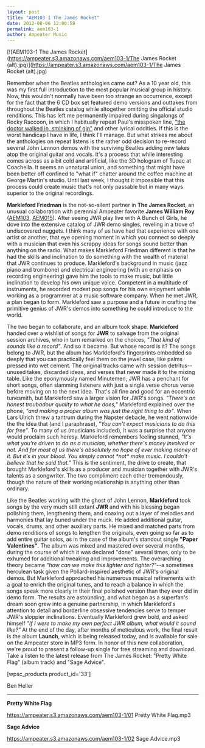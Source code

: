 ```yaml
---
layout: post
title: "AEM103-1 The James Rocket"
date: 2012-08-06 12:00:58
permalink: aem103-1
author: Ampeater Music
---
```

[![AEM103-1 The James Rocket](https://ampeater.s3.amazonaws.com/aem103-1/The James Rocket (alt).jpg)](https://ampeater.s3.amazonaws.com/aem103-1/The James Rocket (alt).jpg)

Remember when the Beatles anthologies came out? As a 10 year old, this was my first full introduction to the most popular musical group in history. Now, this wouldn't normally have been too strange an occurrence, except for the fact that the 6 CD box set featured demo versions and outtakes from throughout the Beatles catalog while altogether omitting the official studio renditions. This has left me permanently impaired during singalongs of Rocky Raccoon, in which I habitually repeat Paul's misspoken line, ["the doctor walked in, sminking of gin"](http://www.youtube.com/watch?v=uY1RB-z6OzI) and other lyrical oddities. If this is the worst handicap I have in life, I think I'll manage. But what strikes me about the anthologies on repeat listens is the rather odd decision to re-record several John Lennon demos with the surviving Beatles adding new takes atop the original guitar and vocals. It's a process that while interesting comes across as a bit cold and artificial, like the 3D hologram of Tupac at Coachella. It seems an unnatural union, and something that might have been better off confined to "what if" chatter around the coffee machine at George Martin's studio. Until last week, I thought it impossible that this process could create music that's not only passable but in many ways superior to the original recordings.

<!-- more -->

**Markleford Friedman** is the not-so-silent partner in **The James Rocket**, an unusual collaboration with perennial Ampeater favorite **James William Roy** ([AEM103](/aem103), [AEM015](/aem015)). After seeing JWR play live with A Bunch of Girls, he dove into the extensive catalog of JWR demo singles, reveling in a trove of undiscovered nuggets. I think many of us have had that experience with one artist or another, that eye opening moment in which you connect so deeply with a musician that even his scrappy ideas for songs sound better than anything on the radio. What makes Markleford Friedman different is that he had the skills and inclination to do something with the wealth of material that JWR continues to produce. Markleford's background in music (jazz piano and trombone) and electrical engineering (with an emphasis on recording engineering) gave him the tools to make music, but little inclination to develop his own unique voice. Competent in a multitude of instruments, he recorded modest pop songs for his own enjoyment while working as a programmer at a music software company. When he met JWR, a plan began to form. Markleford saw a purpose and a future in crafting the primitive genius of JWR's demos into something he could introduce to the world.

The two began to collaborate, and an album took shape. **Markleford** handed over a wishlist of songs for **JWR** to salvage from the original session archives, who in turn remarked on the choices, _"That kind of sounds like a record"_. And so it became. But whose record is it? The songs belong to JWR, but the album has Markleford's fingerprints embedded so deeply that you can practically feel them on the jewel case, like palms pressed into wet cement. The original tracks came with session detritus--unused takes, discarded ideas, and verses that never made it to the mixing table. Like the eponymously named Minutemen, JWR has a penchant for short songs, often slamming listeners with just a single verse chorus verse before moving on to the next idea. That's all fine and good for an eccentric tunesmith, but Markleford saw a larger vision for JWR's songs. _"There's an honest troubadour quality to what he does,"_ Markleford explained over the phone, _"and making a proper album was just the right thing to do"_. When Lars Ulrich threw a tantrum during the Napster debacle, he went nationwide the the idea that (and I paraphrase), _"You can't expect musicians to do this for free"_. To many of us (musicians included), it was a surprise that anyone would proclaim such heresy. Markleford remembers feeling stunned, _"It's what you're driven to do as a musician, whether there's money involved or not. And for most of us there's absolutely no hope of ever making money at it. But it's in your blood. You simply cannot \*not\* make music. I couldn't believe that he said that."_ This is the sentiment, the drive to create, that brought Markleford's skills as a producer and musician together with JWR's talents as a songwriter. The two compliment each other tremendously, though the nature of their working relationship is anything other than ordinary.

Like the Beatles working with the ghost of John Lennon, **Markleford** took songs by the very much still extant **JWR** and with his blessing began polishing them, lengthening them, and coaxing out a layer of melodies and harmonies that lay buried under the muck. He added additional guitar, vocals, drums, and other auxiliary parts. He mixed and matched parts from demo renditions of songs to lengthen the originals, even going so far as to add entire guitar solos, as in the case of the album's standout single **"Paper Valentines"**. The album was mixed and mastered over several months, during the course of which it was declared "done" several times, only to be exhumed for additional tweaking and improvements. The overarching theory became _"how can we make this lighter and tighter?"_\--a sometimes herculean task given the Pollard-inspired aesthetic of JWR's original demos. But Markleford approached his numerous musical refinements with a goal to enrich the original tunes, and to reach a balance in which the songs speak more clearly in their final polished version than they ever did in demo form. The results are astounding, and what began as a superfan's dream soon grew into a genuine partnership, in which Markleford's attention to detail and borderline obsessive tendencies serve to temper JWR's sloppier inclinations. Eventually Markleford grew bold, and asked himself _"If I were to make my own perfect JWR album, what would it sound like?"_ At the end of the day, after months of meticulous work, the final result is the album **Launch**, which is being released today, and is available for sale on the Ampeater store in MP3 form. In honor of this new collaboration, we're proud to present a follow-up single for free streaming and download. Take a listen to the latest release from The James Rocket: "Pretty White Flag" (album track) and "Sage Advice".

\[wpsc\_products product\_id='33'\]

Ben Heller

---

**Pretty White Flag**

https://ampeater.s3.amazonaws.com/aem103-1/01 Pretty White Flag.mp3

**Sage Advice**

https://ampeater.s3.amazonaws.com/aem103-1/02 Sage Advice.mp3

